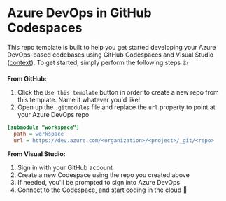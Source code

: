 # Azure DevOps in GitHub Codespaces

This repo template is built to help you get started developing your Azure DevOps-based codebases using GitHub Codespaces and Visual Studio ([context](https://gist.github.com/lostintangent/6f1841c965c9818bcf8a929acff4c799#file-readme-md)). To get started, simply perform the following steps 👍

**From GitHub:**
1. Click the `Use this template` button in order to create a new repo from this template. Name it whatever you'd like!
1. Open up the `.gitmodules` file and replace the `url` property to point at your Azure DevOps repo

  ```ini
  [submodule "workspace"]
	path = workspace
	url = https://dev.azure.com/<organization>/<project>/_git/<repo>
  ```
  
**From Visual Studio:**
1. Sign in with your GitHub account
1. Create a new Codespace using the repo you created above
1. If needed, you'll be prompted to sign into Azure DevOps
1. Connect to the Codespace, and start coding in the cloud 🚀 
